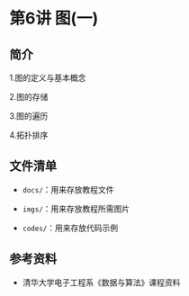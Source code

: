 # 第6讲   图(一)

## 简介


1.图的定义与基本概念

2.图的存储

3.图的遍历

4.拓扑排序

## 文件清单

- <code>docs/</code>：用来存放教程文件

- <code>imgs/</code>：用来存放教程所需图片

- <code>codes/</code>：用来存放代码示例

## 参考资料

- 清华大学电子工程系《数据与算法》课程资料
